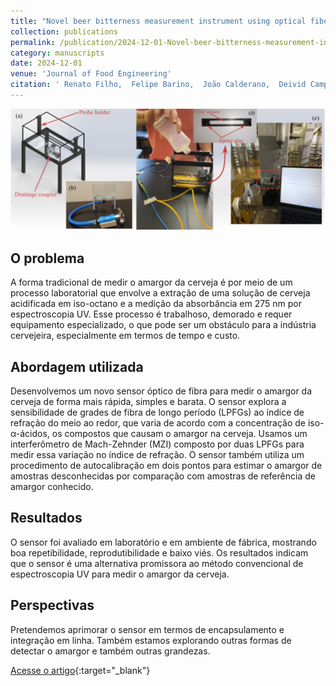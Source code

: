 ```yaml
---
title: "Novel beer bitterness measurement instrument using optical fiber sensor"
collection: publications
permalink: /publication/2024-12-01-Novel-beer-bitterness-measurement-instrument-using-optical-fiber-sensor
category: manuscripts
date: 2024-12-01
venue: 'Journal of Food Engineering'
citation: ' Renato Filho,  Felipe Barino,  João Calderano,  Deivid Campos,  Ítalo Alvarenga,  André Manhas,  Alexandre Santos, &quot;Novel beer bitterness measurement instrument using optical fiber sensor.&quot; Journal of Food Engineering, 2024.'
---
```



<img src="/images/graphical_abstract_beer_bitterness.jpg">

## O problema

A forma tradicional de medir o amargor da cerveja é por meio de um processo laboratorial que envolve a extração de uma solução de cerveja acidificada em iso-octano e a medição da absorbância em 275 nm por espectroscopia UV. Esse processo é trabalhoso, demorado e requer equipamento especializado, o que pode ser um obstáculo para a indústria cervejeira, especialmente em termos de tempo e custo.

## Abordagem utilizada

Desenvolvemos um novo sensor óptico de fibra para medir o amargor da cerveja de forma mais rápida, simples e barata. O sensor explora a sensibilidade de grades de fibra de longo período (LPFGs) ao índice de refração do meio ao redor, que varia de acordo com a concentração de iso-α-ácidos, os compostos que causam o amargor na cerveja. Usamos um interferômetro de Mach-Zehnder (MZI) composto por duas LPFGs para medir essa variação no índice de refração. O sensor também utiliza um procedimento de autocalibração em dois pontos para estimar o amargor de amostras desconhecidas por comparação com amostras de referência de amargor conhecido.

## Resultados

O sensor foi avaliado em laboratório e em ambiente de fábrica, mostrando boa repetibilidade, reprodutibilidade e baixo viés. Os resultados indicam que o sensor é uma alternativa promissora ao método convencional de espectroscopia UV para medir o amargor da cerveja.

## Perspectivas

Pretendemos aprimorar o sensor em termos de encapsulamento e integração em linha. Também estamos explorando outras formas de detectar o amargor e também outras grandezas.


[Acesse o artigo](https://doi.org/10.1016/j.jfoodeng.2024.112246){:target="_blank"}